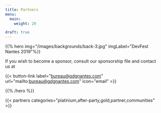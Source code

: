```yaml
---
title: Partners
menu:
  main:
    weight: 20

draft: true
---
```


{{% hero img="/images/backgrounds/back-3.jpg" imgLabel="DevFest Nantes 2019"%}}

If you wish to become a sponsor, consult our sponsorship file and contact us at

{{< button-link label="bureau@gdgnantes.com"
                url="mailto:bureau@gdgnantes.com"
                icon="email" >}} 


{{% /hero %}}


<!-- Parteners list -->

{{< partners categories="platinium,after-party,gold,partner,communities" >}}